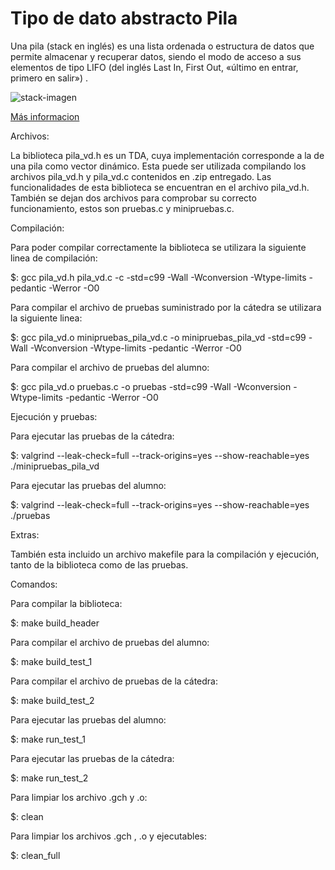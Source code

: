 
# Tipo de dato abstracto Pila

Una pila (stack en inglés) es una lista ordenada o estructura de datos que permite almacenar y recuperar datos, siendo el modo de acceso a sus elementos de tipo LIFO (del inglés Last In, First Out, «último en entrar, primero en salir») .

![stack-imagen](img/stack.gif)

[Más informacion](https://es.wikipedia.org/wiki/Pila_(inform%C3%A1tica))

Archivos:

La biblioteca pila_vd.h es un TDA, cuya implementación corresponde a la de una pila como vector dinámico. Esta puede ser utilizada compilando los archivos pila_vd.h y pila_vd.c contenidos en .zip entregado.
Las funcionalidades de esta biblioteca se encuentran en el archivo pila_vd.h. También se dejan dos archivos para comprobar su correcto funcionamiento, estos son pruebas.c y minipruebas.c.

Compilación:

Para poder compilar correctamente la biblioteca se utilizara la siguiente linea de compilación:

$: gcc pila_vd.h pila_vd.c -c -std=c99 -Wall -Wconversion -Wtype-limits -pedantic -Werror -O0

Para compilar el archivo de pruebas suministrado por la cátedra se utilizara la siguiente linea:

$: gcc pila_vd.o minipruebas_pila_vd.c -o minipruebas_pila_vd -std=c99 -Wall -Wconversion -Wtype-limits -pedantic -Werror -O0

Para compilar el archivo de pruebas del alumno:

$: gcc pila_vd.o pruebas.c -o pruebas -std=c99 -Wall -Wconversion -Wtype-limits -pedantic -Werror -O0

Ejecución y pruebas:

Para ejecutar las pruebas de la cátedra:

$: valgrind --leak-check=full --track-origins=yes --show-reachable=yes ./minipruebas_pila_vd

Para ejecutar las pruebas del alumno:

$: valgrind --leak-check=full --track-origins=yes --show-reachable=yes ./pruebas

Extras:

También esta incluido un archivo makefile para la compilación y ejecución, tanto de la biblioteca como de las pruebas.

Comandos:

Para compilar la biblioteca:

$: make build_header

Para compilar el archivo de pruebas del alumno:

$: make build_test_1

Para compilar el archivo de pruebas de la cátedra:

$: make build_test_2

Para ejecutar las pruebas del alumno:

$: make run_test_1

Para ejecutar las pruebas de la cátedra:

$: make run_test_2

Para limpiar los archivo .gch y .o:

$: clean

Para limpiar los archivos .gch , .o y ejecutables:

$: clean_full
